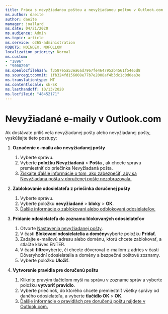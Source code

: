 ```yaml
---
title: Práca s nevyžiadanou poštou a nevyžiadanou poštou v Outlook.com
ms.author: daeite
author: daeite
manager: joallard
ms.date: 04/21/2020
ms.audience: Admin
ms.topic: article
ms.service: o365-administration
ROBOTS: NOINDEX, NOFOLLOW
localization_priority: Normal
ms.custom:
- "1896"
- "9000290"
ms.openlocfilehash: f3587e5a53ea6ad7967fe4647952b4561f54e5d8
ms.sourcegitcommit: 1fb324fd156008e77b7e2008af4b3dc1c0d0ea3e
ms.translationtype: MT
ms.contentlocale: sk-SK
ms.lasthandoff: 10/13/2020
ms.locfileid: "48452171"
---
```

# <a name="spam-and-junk-email-in-outlookcom"></a>Nevyžiadané e-maily v Outlook.com

Ak dostávate príliš veľa nevyžiadanej pošty alebo nevyžiadanej pošty, vyskúšajte tieto postupy:

1. **Označenie e-mailu ako nevyžiadanej pošty**
    1. Vyberte správu.
    1. Vyberte **položku Nevyžiadaná**  >  **Pošta** , ak chcete správu premiestniť do priečinka Nevyžiadaná pošta.
    1. [Získajte ďalšie informácie o tom, ako zabezpečiť, aby sa Nevyžiadaná pošta v doručenej pošte nezobrazovala.](https://support.office.com/article/a3ece97b-82f8-4a5e-9ac3-e92fa6427ae4?wt.mc_id=Office_Outlook_com_Alchemy)

1. **Zablokovanie odosielateľa z priečinka doručenej pošty**
    1. Vyberte správu.
    1. Vyberte položku **nevyžiadané**  >  **bloky**  >  **OK**.
    1. [Ďalšie informácie o zablokovaní alebo odblokovaní odosielateľov.](https://support.office.com/article/afba1c94-77bb-4f50-8b85-057cf52f4d5e?wt.mc_id=Office_Outlook_com_Alchemy)

1. **Pridanie odosielateľa do zoznamu blokovaných odosielateľov**
    1. Otvorte [Nastavenia nevyžiadanej pošty](https://outlook.live.com/mail/options/mail/junkEmail/blockedSendersAndDomainsV2).
    1. V časti **Blokovaní odosielatelia a domény**vyberte položku **Pridať**.
    1. Zadajte e-mailovú adresu alebo doménu, ktorú chcete zablokovať, a stlačte kláves ENTER.
    1. V časti **filtre**vyberte, či chcete dôverovať e-mailom z adries v časti Dôveryhodní odosielatelia a domény a bezpečné poštové zoznamy.
    1. Vyberte položku **Uložiť**.

1. **Vytvorenie pravidla pre doručenú poštu**
    1. Kliknite pravým tlačidlom myši na správu v zozname správ a vyberte položku **vytvoriť pravidlo**.
    1. Vyberte priečinok, do ktorého chcete premiestniť všetky správy od daného odosielateľa, a vyberte **tlačidlo OK**  >  **OK**.
    1. [Ďalšie informácie o pravidlách pre doručenú poštu nájdete v Outlook.com.](https://support.office.com/article/4b094371-a5d7-49bd-8b1b-4e4896a7cc5d?wt.mc_id=Office_Outlook_com_Alchemy)
